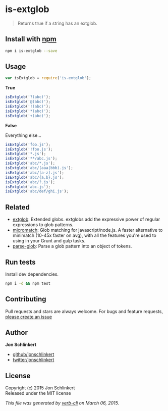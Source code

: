 # is-extglob

> Returns true if a string has an extglob.

## Install with [npm](https://github.com/ericliang12345/my-study/tree/61bcf23525950856ab2027fa9d23e30c458d927a/NodeJs_Express_hello/node_modules/mqtt/node_modules/help-me/node_modules/glob-stream/node_modules/micromatch/node_modules/is-extglob/npmjs.org)

```bash
npm i is-extglob --save
```

## Usage

```javascript
var isExtglob = require('is-extglob');
```

**True**

```javascript
isExtglob('?(abc)');
isExtglob('@(abc)');
isExtglob('!(abc)');
isExtglob('*(abc)');
isExtglob('+(abc)');
```

**False**

Everything else...

```javascript
isExtglob('foo.js');
isExtglob('!foo.js');
isExtglob('*.js');
isExtglob('**/abc.js');
isExtglob('abc/*.js');
isExtglob('abc/(aaa|bbb).js');
isExtglob('abc/[a-z].js');
isExtglob('abc/{a,b}.js');
isExtglob('abc/?.js');
isExtglob('abc.js');
isExtglob('abc/def/ghi.js');
```

## Related

* [extglob](https://github.com/jonschlinkert/extglob): Extended globs. extglobs add the expressive power of regular expressions to glob patterns.
* [micromatch](https://github.com/jonschlinkert/micromatch): Glob matching for javascript/node.js. A faster alternative to minimatch \(10-45x faster on avg\), with all the features you're used to using in your Grunt and gulp tasks.
* [parse-glob](https://github.com/jonschlinkert/parse-glob): Parse a glob pattern into an object of tokens.

## Run tests

Install dev dependencies.

```bash
npm i -d && npm test
```

## Contributing

Pull requests and stars are always welcome. For bugs and feature requests, [please create an issue](https://github.com/jonschlinkert/is-extglob/issues)

## Author

**Jon Schlinkert**

* [github/jonschlinkert](https://github.com/jonschlinkert)
* [twitter/jonschlinkert](http://twitter.com/jonschlinkert) 

## License

Copyright \(c\) 2015 Jon Schlinkert  
Released under the MIT license

_This file was generated by_ [_verb-cli_](https://github.com/assemble/verb-cli) _on March 06, 2015._

